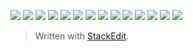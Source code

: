 ![](https://kktt007.top/cfg/2021_04_02_014.jpg)
![](https://kktt007.top/cfg/2021_04_02_013.jpg)
![](https://kktt007.top/cfg/2021_04_02_012.jpg)
![](https://kktt007.top/cfg/2021_04_02_011.jpg)
![](https://kktt007.top/cfg/2021_04_02_010.jpg)
![](https://kktt007.top/cfg/2021_04_02_009.jpg)
![](https://kktt007.top/cfg/2021_04_02_008.jpg)
![](https://kktt007.top/cfg/2021_04_02_007.jpg)
![](https://kktt007.top/cfg/2021_04_02_006.jpg)
![](https://kktt007.top/cfg/2021_04_02_005.jpg)
![](https://kktt007.top/cfg/2021_04_02_004.jpg)
![](https://kktt007.top/cfg/2021_04_02_003.jpg)
![](https://kktt007.top/cfg/2021_04_02_002.jpg)
![](https://kktt007.top/cfg/2021_04_02_001.jpg)


> Written with [StackEdit](https://stackedit.io/).
<!--stackedit_data:
eyJoaXN0b3J5IjpbLTM4MDM0NTE1OF19
-->